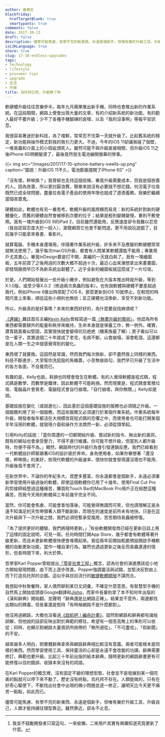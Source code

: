 ```yaml
---
author: 黃樵志
blackfriday:
  hrefTargetBlank: true
  smartypants: true
comments: false
date: 2017-10-13
draft: false
description: 儘管可能焦慮、有學不完的新東西、永遠是個新手，但唯有樂於升級工具、升級自己，人類才能持續往理型靠近。雖然靠近，卻永不止息。
isCJKLanguage: true
share: true
slug: 17-10-endless-upgrades
tags:
- technology
- lifestyle
- prosumer tips
- upgrade
- 生活
- 升級
title: 烏托邦已死，升級無了時
---
```


軟硬體升級往往苦樂參半。每年九月蘋果推出新手機，同時也會推出新的作業系統。在這段期間，網路上便會出現大量的文章，有的介紹新系統的新功能，有的勸人最好不要升級；少不了各種手機變磚的哀嚎、以及「我的沒事啊」等報平安訊息。

<!--more-->

我很容易著迷於新科技，為了嚐鮮，常常忍不住第一天就升級了。比起舊系統的穩定，新功能與操作模式對我的吸引力更大。不過，今年的iOS 11卻讓我碰了個壁，一堆臭蟲和介面上的小瑕疵煩死人。雖然可能不與升級直接相關，但升級iOS 11之後iPhone 6S明顯變燙了，最後竟然發生電池繃開螢幕的慘事。

{{< img src="/images/2017/17-10-iphone-battery-swells-up.png" caption="圖說：升級iOS 11不久，電池膨脹撐開了iPhone 6S" >}}

「沒有壞，幹嘛換？」我曾經也支持這個信條，畢竟升級需要成本，而我是個吝嗇的人。因為吝嗇，所以更討厭浪費，簡單來說沒有必要就不想花錢。何況電子垃圾既然已成全球問題，盡量拉長電子產品的使用年限也就成了道德義務。我樂於繼續當個吝嗇鬼。

硬體如此，軟體也有另一番思考。軟體升級的風險顯而易見：新的系統針對新的硬體優化，而舊的硬體自然會被移到次要的位子；結果是輕則變醜變慢，重則不敷使用。我有一塊升級到iOS 9的iPad 2，目前雖然還能用，反應速度卻令我難以忍受（我自認容忍度大於一般人），瀏覽網頁它也會不斷閃退，更不用說玩遊戲了，目前幾乎只能拿來看書、看影片。

就算電腦、手機本身還堪用，伴隨著作業系統升級，許多來不及應變的軟硬體常常就無法使用了。幾乎每次macOS升級，都會有人問某某軟體還能不能用；專業用戶尤其擔心，畢竟InDesign要是打不開，美編的一天就白耗了。我有一塊繪圖板，五年前買了之後用過的次數大概不超過十次，最近心血來潮想拿出來畫畫圖，卻發現廠商早已不為新系統出韌體了。近乎全新的繪圖板就這麼成了一片垃圾。

於是，人們開始發展出一些升級小撇步，例如避免在大版本推出時就升級，等到X.1.0版，或至少等X.0.2（修過兩次臭蟲的版本）。也有說軟體與硬體不要差超過兩代，例如iPhone 6推出時搭配了iOS 8，那麼更新到iOS 10就停止。在較短的時間尺度上來看，順從這些小規則也無妨；反正硬體也沒換新，享受不到新功能。

所以，升級真的是好事嗎？本來的東西好好的，為什麼要自找麻煩呢？

[《連線》](https://www.wired.com)雜誌首任主編[Kevin Kelly](https://en.wikipedia.org/wiki/Kevin_Kelly_(editor))曾經寫過一篇[〈無盡升級的藝術〉](http://kk.org/thetechnium/the-art-of-endl/)。他認為所有東西都需要額外的能量和秩序來維持，生命本身就是保養工作，無一例外。確實，瀝青路面看似堅固，其實很快就會變得坑坑疤疤（機車族最了解）；房子看似可以住一輩子，其實過個二十年就成了老宅，毛病不斷。山會崩塌，溪會乾涸，這還都是在人類一生之中就感覺得到的變化。

東西壞了就要換。這固然是常識，然而我們每次換新，卻不盡然換上同樣的東西。科技不斷進步，大至幫你洗屁股的馬桶蓋，小至無痕掛勾，我們早已升級了生活中的各方各面，不自覺而已。

有趣的是，Kelly也說，耗損也同樣會發生在軟體。有的人覺得軟體是程式碼，程式碼是數學，而數學是鐵律，因此軟體不可能耗損。然而現實是，程式碼會累積垃圾、電腦晶片會衰老、電腦程式會自行崩壞。「自行崩壞，與你無關，」Kelly如是說。

基礎設施在變化（或說進化），因此基於這個基礎設施的服務也必須隨之升級。一個服務利用了另一個服務，而這些服務又必須運行於某個作業系統。作業系統每年升級，開發者每年都活在大規模改寫程式碼的恐懼之中，而使用者也可能打開某個半年沒用的軟體，就發現介面和操作方法煥然一新，必須從頭學起。

引用Kelly的話說：「當你周遭的一切都開始升級、嘗試新的指令、揪出新的漏洞，既有的網站也會承受壓力，不得不進行維護。你可能不想升級，但當別人都升級時，你便不得不為。」顯然，網路時代的升級行為會引發連鎖反應，我們已經看到一代軟體設計師緊跟著iOS的設計疲於奔命。身為使用者，如果你眷戀著「還沒壞，幹嘛換」的美好，依現代軟體的升級速率，很快你就會發現還沒壞也不能用、升級後竟不會用了。

在新世界中，不論你的年紀多大、資歷多豐富，你永遠都會是個新手，永遠必須重新學習使用升級過後的軟體，即使這個軟體你已用了十幾年。使用Final Cut Pro的剪接師經歷過這種痛苦，購買附Touch Bar的MacBook Pro用戶正在經歷這種痛苦，而我今天用的軟體與三年前幾乎完全不同。

當然，你可能會焦慮，可能會害怕落後，可能覺得無謂而可笑，但也請理解正是永遠不知滿足的天性帶領著人類不斷創新，而現在的速度是前所未有地快。只是在這次升級與下一次升級之間，我們必須短暫承受風險，苦苦期待臭蟲被修復。

「為了提供更好的體驗，我們將隨時更新。」[^1]有些軟體開發商已經在更新日誌上用了這樣的固定說明，可見一斑。任何時間打開App Store，幾乎都會有軟體等著升級更新，而且未更新軟體很快便會堆積起來。我從兩年前開始乾脆預設開啟手機軟體的自動更新功能，當作一種自潔行為。雖然也遇過更新之後反而臭蟲連連的情形，但長時間下來，利大於弊。

哲學家Karl Popper曾經提出[「零星社會工程」](https://plato.stanford.edu/entries/popper/#ImmuLawsContTren)概念，認為社會的演進應該從小地方開始發現問題，由下而上逐步改進。Popper強調靈活與試錯，並堅決反對由上而下打造烏托邦的企圖。這似乎與目前流行的[敏捷軟體開發](https://en.wikipedia.org/wiki/Agile_software_development)不謀而合。

我想起中秋聚餐時，家人偶然聊到某日文詞彙，不確定什麼意思。有智慧型手機的自然馬上開始低頭查Google翻譯和[Jisho](http://jisho.org)，而家中長輩則拿了本不知何年出版的《漢和辭典》開始翻，並聲明「辭典還是比網路正確」。結果並不意外，兩邊都找出類似的釋義，但長輩還是堅持「有時候網路不是什麼都對」。

他沒用過網路，大概也沒看過[《啟航吧！編舟計畫》](https://zh.wikipedia.org/zh-tw/啟航吧！編舟計畫)，固然對網路和辭典都有諸般誤解，但他說的話卻反映出對於典範的嚮往，希望有一個至高無上的準則可以依從；同時，也顯示對網路大量資訊所挾帶的「無所適從」、「不可盡信」、「假新聞」的不安。

越來越多人明白，把實體辭典拿來與網路辭典相比較沒有意義。兩者可能根本是同樣的東西。然而學習使用工具、保持靈活的心卻是永遠不會改變的功課。辭典需要修訂，典範也要升級。比起三十年前出版的紙本辭典，隨時更新的網路辭書更有可能修復以往的錯誤、收錄本來沒有的詞語。

在Karl Popper的概念裡，沒有固定不變的理想型態，社會並不是發展到某一個完美的點就可以停下來不動了。歷史沒有終點，烏托邦不存在。人類能做的，只有在好奇心驅使下，不斷找出社會中出現的微小問題並逐一修正，讓明天比今天更不痛苦一點點，如此而已。

儘管可能焦慮、有學不完的新東西、永遠是個新手，但唯有樂於升級工具、升級自己，人類才能持續往理型靠近。雖然靠近，卻永不止息。

[^1]: 我並不鼓勵開發者只寫這句，一來偷懶，二來用戶其實有興趣知道究竟更新了什麼。